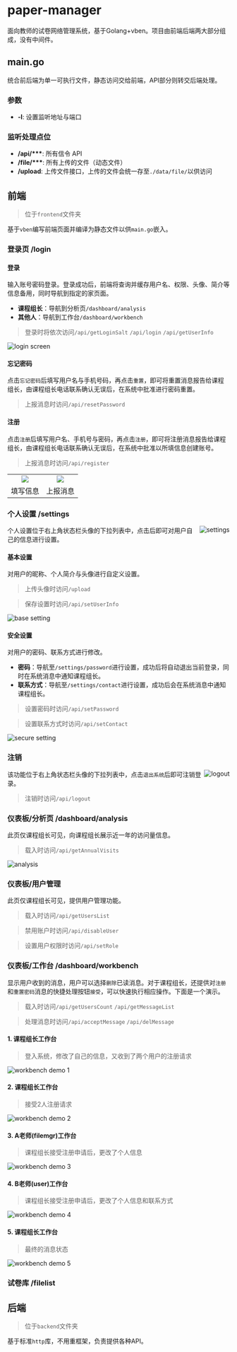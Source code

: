 # paper-manager
面向教师的试卷网络管理系统，基于Golang+vben。项目由前端后端两大部分组成，没有中间件。

## main.go
统合前后端为单一可执行文件，静态访问交给前端，API部分则转交后端处理。
### 参数
- **-l**: 设置监听地址与端口
### 监听处理点位
- **/api/\*\*\***: 所有信令 API
- **/file/\*\*\***: 所有上传的文件（动态文件）
- **/upload**: 上传文件接口，上传的文件会统一存至`./data/file/`以供访问


## 前端
> 位于`frontend`文件夹

基于`vben`编写前端页面并编译为静态文件以供`main.go`嵌入。

### 登录页 /login

#### 登录
输入账号密码登录。登录成功后，前端将查询并缓存用户名、权限、头像、简介等信息备用，同时导航到指定的家页面。
- **课程组长**：导航到分析页`/dashboard/analysis`
- **其他人**：导航到工作台`/dashboard/workbench`
> 登录时将依次访问`/api/getLoginSalt` `/api/login` `/api/getUserInfo`

![login screen](https://user-images.githubusercontent.com/41315874/226117983-c1e69916-def0-4746-939a-5041412b755f.png)

#### 忘记密码
点击`忘记密码`后填写用户名与手机号码，再点击`重置`，即可将重置消息报告给课程组长，由课程组长电话联系确认无误后，在系统中批准进行密码重置。
> 上报消息时访问`/api/resetPassword`
#### 注册
点击`注册`后填写用户名、手机号与密码，再点击`注册`，即可将注册消息报告给课程组长，由课程组长电话联系确认无误后，在系统中批准以所填信息创建账号。
> 上报消息时访问`/api/register`

<table>
	<tr>
		<td align="center"><img src="https://user-images.githubusercontent.com/41315874/226804117-40cfe055-d4ca-440f-9129-1599a126f520.png"></td>
		<td align="center"><img src="https://user-images.githubusercontent.com/41315874/226804339-936e38df-e8ea-4d85-a29f-75f191538fee.png"></td>
	</tr>
    <tr>
		<td align="center">填写信息</td>
		<td align="center">上报消息</td>
	</tr>
</table>

### 个人设置 /settings

<img align="right" src="https://user-images.githubusercontent.com/41315874/226120888-ce79c227-7f0f-4681-ab74-99ce4433d768.png" alt="settings" />

个人设置位于右上角状态栏头像的下拉列表中，点击后即可对用户自己的信息进行设置。
#### 基本设置
对用户的昵称、个人简介与头像进行自定义设置。
> 上传头像时访问`/upload`

> 保存设置时访问`/api/setUserInfo`

![base setting](https://user-images.githubusercontent.com/41315874/226120541-e2cc77e7-6601-49bb-8f8e-fe6d348f210b.png)

#### 安全设置
对用户的密码、联系方式进行修改。
- **密码**：导航至`/settings/password`进行设置，成功后将自动退出当前登录，同时在系统消息中通知课程组长。
- **联系方式**：导航至`/settings/contact`进行设置，成功后会在系统消息中通知课程组长。
> 设置密码时访问`/api/setPassword`

> 设置联系方式时访问`/api/setContact`

![secure setting](https://user-images.githubusercontent.com/41315874/226120560-83a8fa95-f2db-4202-8aee-a99c32b55b43.png)

### 注销

<img align="right" src="https://user-images.githubusercontent.com/41315874/226120865-9f8d57bf-3884-420e-9ff6-008f50fb52d6.png" alt="logout" />

该功能位于右上角状态栏头像的下拉列表中，点击`退出系统`后即可注销登录。
> 注销时访问`/api/logout`

### 仪表板/分析页 /dashboard/analysis
此页仅课程组长可见，向课程组长展示近一年的访问量信息。
> 载入时访问`/api/getAnnualVisits`

![analysis](https://user-images.githubusercontent.com/41315874/226802920-f6b43a7b-6191-4dcb-9f48-364c161c1cfd.png)

### 仪表板/用户管理
此页仅课程组长可见，提供用户管理功能。
> 载入时访问`/api/getUsersList`

> 禁用账户时访问`/api/disableUser`

> 设置用户权限时访问`/api/setRole`

### 仪表板/工作台 /dashboard/workbench
显示用户收到的消息，用户可以选择`删除`已读消息。对于课程组长，还提供对`注册`和`重置密码`消息的快捷处理按钮`接受`，可以快速执行相应操作。下面是一个演示。
> 载入时访问`/api/getUsersCount` `/api/getMessageList`

> 处理消息时访问`/api/acceptMessage` `/api/delMessage`
#### 1. 课程组长工作台
> 登入系统，修改了自己的信息，又收到了两个用户的注册请求

![workbench demo 1](https://user-images.githubusercontent.com/41315874/226808521-92b2a857-4b56-4185-b654-759e2d43d415.png)

#### 2. 课程组长工作台
> 接受2人注册请求

![workbench demo 2](https://user-images.githubusercontent.com/41315874/226808582-ebea1c32-a69f-4054-8b46-8f3f5799eb9f.png)

#### 3. A老师(filemgr)工作台
> 课程组长接受注册申请后，更改了个人信息

![workbench demo 3](https://user-images.githubusercontent.com/41315874/226806112-344bafc1-70f1-4408-bcd0-2cd6896c7269.png)

#### 4. B老师(user)工作台
> 课程组长接受注册申请后，更改了个人信息和联系方式

![workbench demo 4](https://user-images.githubusercontent.com/41315874/226806143-ce5a833a-f30d-4f51-945e-bf4b83459758.png)

#### 5. 课程组长工作台
> 最终的消息状态

![workbench demo 5](https://user-images.githubusercontent.com/41315874/226811656-a6e4238f-2dbe-4a49-a50f-3d2075838cb8.png)

### 试卷库 /filelist


## 后端
> 位于`backend`文件夹

基于标准`http`库，不用重框架，负责提供各种API。

